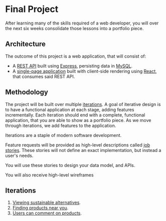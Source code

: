 # Final Project

After learning many of the skills required of a web developer, you will over the next six weeks consolidate those
 lessons into a portfolio piece.

## Architecture

The outcome of this project is a web application, that will consist of:

- A [REST API](https://en.wikipedia.org/wiki/Representational_state_transfer) built using [Express](https://expressjs.com), persisting data in [MySQL](https://www.mysql.com).
- A [single-page application](https://en.wikipedia.org/wiki/Single-page_application) built with client-side rendering using [React](https://reactjs.org/), that consumes said REST API.

## Methodology

The project will be built over multiple [iterations](https://en.wikipedia.org/wiki/Iterative_design). A goal of
iterative design is to have a functional application at each stage, adding features incrementally. Each iteration should
end with a complete, functional application, that you are able to show as a portfolio piece. As we move through
iterations, we add features to the application.

Iterations are a staple of modern software development.

Feature requests will be provided as high-level descriptions called [job stories](https://jtbd.info/5-tips-for-writing-a-job-story-7c9092911fc9). These stories will not define
an exact implementation, but instead a user's needs.

You will use these stories to design your data model, and APIs.

You will also receive high-level wireframes

## Iterations

1. [Viewing sustainable alternatives](./iteration1.md).
2. [Finding products near you](./iteration2.md).
3. [Users can comment on products](./iteration3.md).